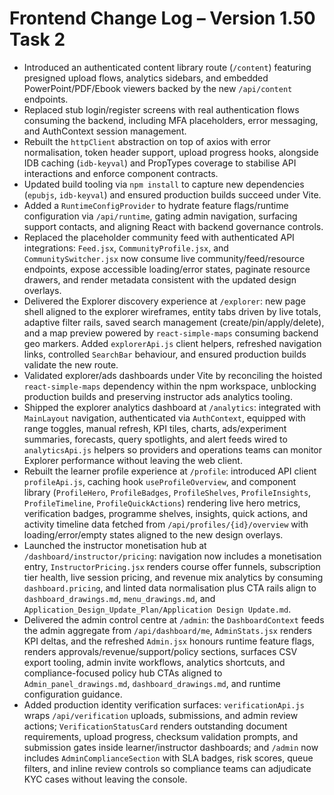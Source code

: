 # Frontend Change Log – Version 1.50 Task 2

- Introduced an authenticated content library route (`/content`) featuring presigned upload flows, analytics sidebars, and embedded PowerPoint/PDF/Ebook viewers backed by the new `/api/content` endpoints.
- Replaced stub login/register screens with real authentication flows consuming the backend, including MFA placeholders, error messaging, and AuthContext session management.
- Rebuilt the `httpClient` abstraction on top of axios with error normalisation, token header support, upload progress hooks, alongside IDB caching (`idb-keyval`) and PropTypes coverage to stabilise API interactions and enforce component contracts.
- Updated build tooling via `npm install` to capture new dependencies (`epubjs`, `idb-keyval`) and ensured production builds succeed under Vite.
- Added a `RuntimeConfigProvider` to hydrate feature flags/runtime configuration via `/api/runtime`, gating admin navigation, surfacing support contacts, and aligning React with backend governance controls.
- Replaced the placeholder community feed with authenticated API integrations: `Feed.jsx`, `CommunityProfile.jsx`, and `CommunitySwitcher.jsx` now consume live community/feed/resource endpoints, expose accessible loading/error states, paginate resource drawers, and render metadata consistent with the updated design overlays.
- Delivered the Explorer discovery experience at `/explorer`: new page shell aligned to the explorer wireframes, entity tabs driven by live totals, adaptive filter rails, saved search management (create/pin/apply/delete), and a map preview powered by `react-simple-maps` consuming backend geo markers. Added `explorerApi.js` client helpers, refreshed navigation links, controlled `SearchBar` behaviour, and ensured production builds validate the new route.
- Validated explorer/ads dashboards under Vite by reconciling the hoisted `react-simple-maps` dependency within the npm workspace, unblocking production builds and preserving instructor ads analytics tooling.
- Shipped the explorer analytics dashboard at `/analytics`: integrated with `MainLayout` navigation, authenticated via `AuthContext`, equipped with range toggles, manual refresh, KPI tiles, charts, ads/experiment summaries, forecasts, query spotlights, and alert feeds wired to `analyticsApi.js` helpers so providers and operations teams can monitor Explorer performance without leaving the web client.
- Rebuilt the learner profile experience at `/profile`: introduced API client `profileApi.js`, caching hook `useProfileOverview`, and component library (`ProfileHero`, `ProfileBadges`, `ProfileShelves`, `ProfileInsights`, `ProfileTimeline`, `ProfileQuickActions`) rendering live hero metrics, verification badges, programme shelves, insights, quick actions, and activity timeline data fetched from `/api/profiles/{id}/overview` with loading/error/empty states aligned to the new design overlays.
- Launched the instructor monetisation hub at `/dashboard/instructor/pricing`: navigation now includes a monetisation entry, `InstructorPricing.jsx` renders course offer funnels, subscription tier health, live session pricing, and revenue mix analytics by consuming `dashboard.pricing`, and linted data normalisation plus CTA rails align to `dashboard_drawings.md`, `menu_drawings.md`, and `Application_Design_Update_Plan/Application Design Update.md`.
- Delivered the admin control centre at `/admin`: the `DashboardContext` feeds the admin aggregate from `/api/dashboard/me`, `AdminStats.jsx` renders KPI deltas, and the refreshed `Admin.jsx` honours runtime feature flags, renders approvals/revenue/support/policy sections, surfaces CSV export tooling, admin invite workflows, analytics shortcuts, and compliance-focused policy hub CTAs aligned to `Admin_panel_drawings.md`, `dashboard_drawings.md`, and runtime configuration guidance.
- Added production identity verification surfaces: `verificationApi.js` wraps `/api/verification` uploads, submissions, and admin review actions; `VerificationStatusCard` renders outstanding document requirements, upload progress, checksum validation prompts, and submission gates inside learner/instructor dashboards; and `/admin` now includes `AdminComplianceSection` with SLA badges, risk scores, queue filters, and inline review controls so compliance teams can adjudicate KYC cases without leaving the console.
